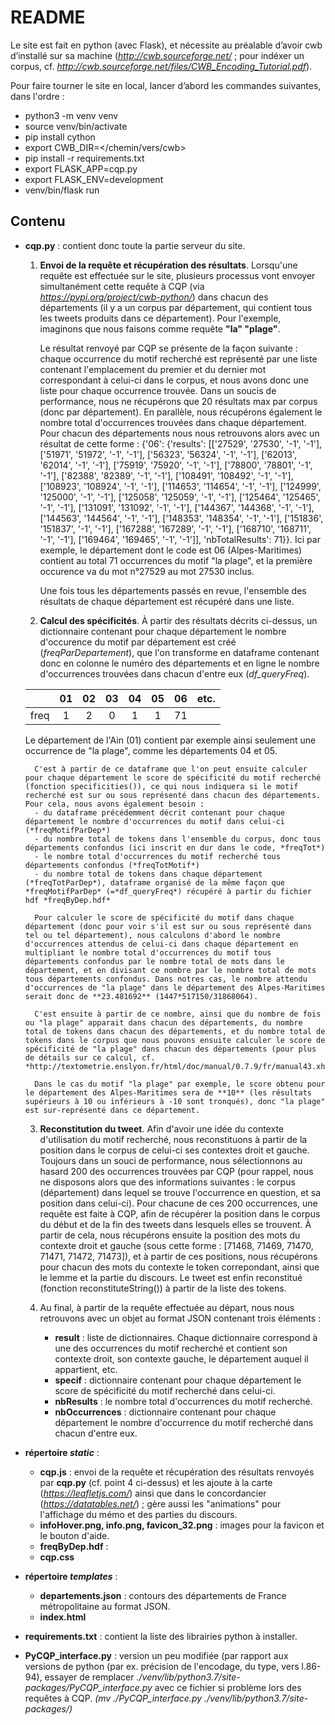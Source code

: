 # README

Le site est fait en python (avec Flask), et nécessite au préalable d’avoir cwb d’installé sur sa machine (*http://cwb.sourceforge.net/* ; pour indéxer un corpus, cf. *http://cwb.sourceforge.net/files/CWB_Encoding_Tutorial.pdf*). 

Pour faire tourner le site en local, lancer d’abord les commandes suivantes, dans l'ordre : 
* python3 -m venv venv
* source venv/bin/activate 
* pip install cython 
* export CWB_DIR=</chemin/vers/cwb>
* pip install -r requirements.txt 
* export FLASK_APP=cqp.py 
* export FLASK_ENV=development 
* venv/bin/flask run

## Contenu 

* **cqp.py** : contient donc toute la partie serveur du site. 
    1. **Envoi de la requête et récupération des résultats**. Lorsqu'une requête est effectuée sur le site, plusieurs processus vont envoyer simultanément cette requête à CQP (via  *https://pypi.org/project/cwb-python/*) dans chacun des départements (il y a un corpus par département, qui contient tous les tweets produits dans ce département). 
    Pour l'exemple, imaginons que nous faisons comme requête **"la" "plage"**.

        Le résultat renvoyé par CQP se présente de la façon suivante : chaque occurrence du motif recherché est représenté par une liste contenant l'emplacement du premier et du dernier mot correspondant à celui-ci dans le corpus, et nous avons donc une liste pour chaque occurrence trouvée. Dans un soucis de performance, nous ne récupérons que 20 résultats max par corpus (donc par département).
        En parallèle, nous récupérons également le nombre total d'occurrences trouvées dans chaque département.
        Pour chacun des départements nous nous retrouvons alors avec un résultat de cette forme : {'06': {'results': [['27529', '27530', '-1', '-1'], ['51971', '51972', '-1', '-1'], ['56323', '56324', '-1', '-1'], ['62013', '62014', '-1', '-1'], ['75919', '75920', '-1', '-1'], ['78800', '78801', '-1', '-1'], ['82388', '82389', '-1', '-1'], ['108491', '108492', '-1', '-1'], ['108923', '108924', '-1', '-1'], ['114653', '114654', '-1', '-1'], ['124999', '125000', '-1', '-1'], ['125058', '125059', '-1', '-1'], ['125464', '125465', '-1', '-1'], ['131091', '131092', '-1', '-1'], ['144367', '144368', '-1', '-1'], ['144563', '144564', '-1', '-1'], ['148353', '148354', '-1', '-1'], ['151836', '151837', '-1', '-1'], ['167288', '167289', '-1', '-1'], ['168710', '168711', '-1', '-1'], ['169464', '169465', '-1', '-1']], 'nbTotalResults': 71}}. Ici par exemple, le département dont le code est 06 (Alpes-Maritimes) contient au total 71 occurrences du motif "la plage", et la première occurence va du mot n°27529 au mot 27530 inclus. 
    
        Une fois tous les départements passés en revue, l'ensemble des résultats de chaque département est récupéré dans une liste. 
        
    2. **Calcul des spécificités**. À partir des résultats décrits ci-dessus, un dictionnaire contenant pour chaque département le nombre d'occurence du motif par département est créé (*freqParDepartement*), que l'on transforme en dataframe contenant donc en colonne le numéro des départements et en ligne le nombre d'occurrences trouvées dans chacun d'entre eux (*df_queryFreq*).

	|      | 01 | 02 | 03 | 04 | 05 | 06 | etc. |  
	|:---: |:--:|:--:|:--:|:--:|:--:|:--:| :--: |
	| freq | 1  | 2  | 0  | 1  | 1  | 71 |      |  

	Le département de l'Ain (01) contient par exemple ainsi seulement une occurrence de "la plage", comme les départements 04 et 05.
	
        C'est à partir de ce dataframe que l'on peut ensuite calculer pour chaque département le score de spécificité du motif recherché (fonction specificities()), ce qui nous indiquera si le motif recherché est sur ou sous représenté dans chacun des départements. Pour cela, nous avons également besoin : 
        - du dataframe précédemment décrit contenant pour chaque département le nombre d'occurrences du motif dans celui-ci (*freqMotifParDep*)
        - du nombre total de tokens dans l'ensemble du corpus, donc tous départements confondus (ici inscrit en dur dans le code, *freqTot*)
        - le nombre total d'occurrences du motif recherché tous départements confondus (*freqTotMotif*)
        - du nombre total de tokens dans chaque département (*freqTotParDep*), dataframe organisé de la même façon que *freqMotifParDep* (=*df_queryFreq*) récupéré à partir du fichier hdf *freqByDep.hdf*
        
        Pour calculer le score de spécificité du motif dans chaque département (donc pour voir s'il est sur ou sous représenté dans tel ou tel département), nous calculons d'abord le nombre d'occurrences attendus de celui-ci dans chaque département en multipliant le nombre total d'occurrences du motif tous départements confondus par le nombre total de mots dans le département, et en divisant ce nombre par le nombre total de mots tous départements confondus. Dans notres cas, le nombre attendu d'occurrences de "la plage" dans le département des Alpes-Maritimes serait donc de **23.481692** (1447*517150/31868064).
        
        C'est ensuite à partir de ce nombre, ainsi que du nombre de fois ou "la plage" apparait dans chacun des départements, du nombre total de tokens dans chacun des départements, et du nombre total de tokens dans le corpus que nous pouvons ensuite calculer le score de spécificité de "la plage" dans chacun des départements (pour plus de détails sur ce calcul, cf. *http://textometrie.enslyon.fr/html/doc/manual/0.7.9/fr/manual43.xhtml*). 
        
        Dans le cas du motif "la plage" par exemple, le score obtenu pour le département des Alpes-Maritimes sera de **10** (les résultats supérieurs à 10 ou inférieurs à -10 sont tronqués), donc "la plage" est sur-représenté dans ce département.

    3. **Reconstitution du tweet**. Afin d'avoir une idée du contexte d'utilisation du motif recherché, nous reconstituons à partir de la position dans le corpus de celui-ci ses contextes droit et gauche. Toujours dans un souci de performance, nous sélectionnons au hasard 200 des occurrences trouvées par CQP (pour rappel, nous ne disposons alors que des informations suivantes : le corpus (département) dans lequel se trouve l'occurrence en question, et sa position dans celui-ci). 
    Pour chacune de ces 200 occurrences, une requête est faite à CQP, afin de récupérer la position dans le corpus du début et de la fin des tweets dans lesquels elles se trouvent. À partir de cela, nous récupérons ensuite la position des mots du contexte droit et gauche (sous cette forme : [71468, 71469, 71470, 71471, 71472, 71473]), et à partir de ces positions, nous récupérons pour chacun des mots du contexte le token correpondant, ainsi que le lemme et la partie du discours. Le tweet est enfin reconstitué (fonction reconstituteString()) à partir de la liste des tokens.
    
    4. Au final, à partir de la requête effectuée au départ, nous nous retrouvons avec un objet au format JSON contenant trois éléments : 
        - **result** : liste de dictionnaires. Chaque dictionnaire correspond à une des occurrences du motif recherché et contient son contexte droit, son contexte gauche, le département auquel il appartient, etc. 
        - **specif** : dictionnaire contenant pour chaque département le score de spécificité du motif recherché dans celui-ci. 
        - **nbResults** : le nombre total d'occurrences du motif recherché.
        - **nbOccurrences** : dictionnaire contenant pour chaque département le nombre d'occurrence du motif recherché dans chacun d'entre eux. 
        
* **répertoire *static*** : 

    - **cqp.js** : envoi de la requête et récupération des résultats renvoyés par **cqp.py** (cf. point 4 ci-dessus) et les ajoute à la carte (*https://leafletjs.com/*) ainsi que dans le concordancier (*https://datatables.net/*) ; gère aussi les "animations" pour l'affichage du mémo et des parties du discours. 
    - **infoHover.png, info.png, favicon_32.png** : images pour la favicon et le bouton d'aide.
    - **freqByDep.hdf** : 
    - **cqp.css**

* **répertoire *templates*** : 
    - **departements.json** : contours des départements de France métropolitaine au format JSON. 
    - **index.html** 

* **requirements.txt** : contient la liste des librairies python à installer. 
* **PyCQP_interface.py** : version un peu modifiée (par rapport aux versions de python (par ex. précision de l'encodage, du type, vers l.86-94), essayer de remplacer *./venv/lib/python3.7/site-packages/PyCQP_interface.py* avec ce fichier si problème lors des requêtes à CQP. *(mv ./PyCQP_interface.py ./venv/lib/python3.7/site-packages/)*
